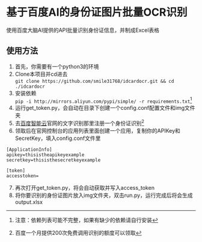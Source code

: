 # 基于百度AI的身份证图片批量OCR识别
使用百度大脑AI提供的API批量识别身份证信息，并制成Excel表格
## 使用方法
1. 首先，你需要有一个python3的环境
2. Clone本项目并cd进去<br>
  `git clone https://github.com/smile31768/idcardocr.git && cd ./idcardocr`
3. 安装依赖<br>
  `pip -i http://mirrors.aliyun.com/pypi/simple/ -r requirements.txt`[^1]
4. 运行get_token.py，会自动在目录下创建一个config.conf配置文件和img文件夹
5. 去[百度智能云](https://cloud.baidu.com/product/ocr_cards)官网的文字识别那里注册一个身份证识别[^2]
6. 领取后在官网控制台的应用列表里面创建一个应用，复制你的APIKey和SecretKey，填入config.conf文件里<br>
  ```
  [ApplicationInfo]
  apikey=thisistheapikeyexample
  secretkey=thisisthesecretkeyexample

  [token]
  accesstoken=
  ```
7. 再次打开get_token.py，将会自动获取并写入access_token
8. 将你要识别的身份证图片放入img文件夹，双击run.py，运行完成后将会生成output.xlsx

[^1]:注意：依赖列表可能不完整，如果有缺少的依赖请自行安装
[^2]:百度一个月提供200次免费调用识别的额度可以领取
